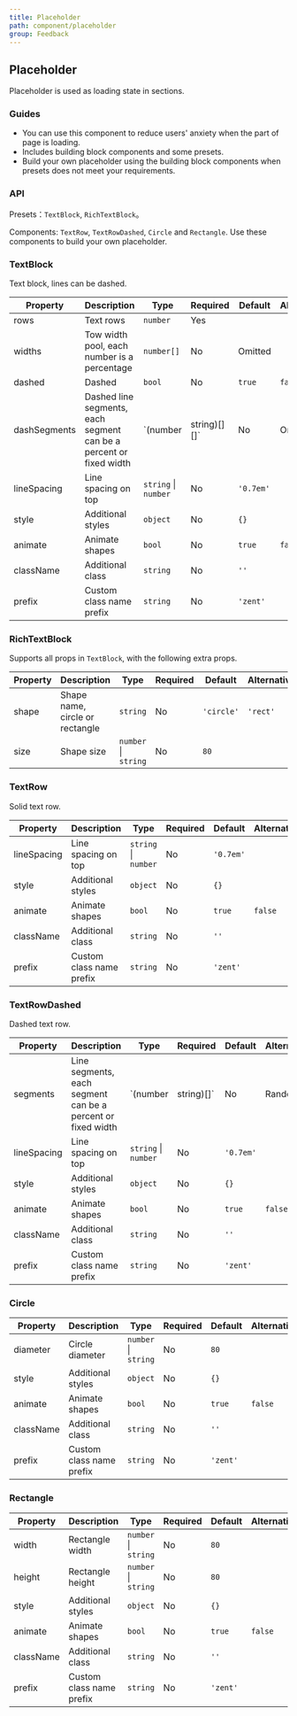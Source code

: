 ```yaml
---
title: Placeholder
path: component/placeholder
group: Feedback
---
```


## Placeholder

Placeholder is used as loading state in sections.

### Guides

- You can use this component to reduce users' anxiety when the part of page is loading.
- Includes building block components and some presets.
- Build your own placeholder using the building block components when presets does not meet your requirements.

### API

Presets：`TextBlock`, `RichTextBlock`。

Components: `TextRow`, `TextRowDashed`, `Circle` and `Rectangle`. Use these components to build your own placeholder.

### TextBlock

Text block, lines can be dashed.

| Property     |   Description  | Type     |  Required  |   Default  | Alternative       |
| ------------ | ------------- | -------- | ---------- | ---------- | ----------------- |
| rows         | Text rows     | `number` |  Yes         |           |         |
| widths       | Tow width pool, each number is a percentage | `number[]` | No | Omitted | |
| dashed       | Dashed  | `bool`  | No          | `true`    | `false` |
| dashSegments | Dashed line segments, each segment can be a percent or fixed width | `(number | string)[][]` | No | Omitted | |
| lineSpacing  | Line spacing on top     | `string` \| `number`    |  No   |  `'0.7em'`   |  |
| style        | Additional styles    | `object`  |  No       | `{}`       |  |
| animate      | Animate shapes  | `bool`    | No         |  `true`   | `false`  |
| className    | Additional class      | `string`  | No         |  `''`     |   |
| prefix       | Custom class name prefix | `string`  | No         | `'zent'`  |   |

### RichTextBlock

Supports all props in `TextBlock`, with the following extra props.

| Property     |   Description  | Type     |  Required  |   Default  | Alternative       |
| ------------ | ------------- | -------- | ---------- | ---------- | ----------------- |
| shape        | Shape name, circle or rectangle | `string` | No | `'circle'` | `'rect'` |
| size         | Shape size       | `number` \| `string` | No | `80` | |

### TextRow

Solid text row.

| Property     |   Description  | Type     |  Required  |   Default  | Alternative       |
| ------------ | ------------- | -------- | ---------- | ---------- | ----------------- |
| lineSpacing  | Line spacing on top     | `string` \| `number`    |  No   |  `'0.7em'`   |  |
| style        | Additional styles    | `object`  |  No       | `{}`       |  |
| animate      | Animate shapes  | `bool`    | No         |  `true`   | `false`  |
| className    | Additional class      | `string`  | No         |  `''`     |   |
| prefix       | Custom class name prefix | `string`  | No         | `'zent'`  |   |

### TextRowDashed

Dashed text row.

| Property     |   Description  | Type     |  Required  |   Default  | Alternative       |
| ------------ | ------------- | -------- | ---------- | ---------- | ----------------- |
| segments     | Line segments, each segment can be a percent or fixed width       | `(number | string)[]`  |  No        |  Random   |       |
| lineSpacing  | Line spacing on top     | `string` \| `number`    |  No   |  `'0.7em'`   |  |
| style        | Additional styles    | `object`  |  No       | `{}`       |  |
| animate      | Animate shapes  | `bool`    | No         |  `true`   | `false`  |
| className    | Additional class      | `string`  | No         |  `''`     |   |
| prefix       | Custom class name prefix | `string`  | No         | `'zent'`  |   |

### Circle

| Property     |   Description  | Type     |  Required  |   Default  | Alternative       |
| ------------ | ------------- | -------- | ---------- | ---------- | ----------------- |
| diameter     | Circle diameter      | `number` \| `string`  | No        | `80`       |   |
| style        | Additional styles    | `object`  |  No       | `{}`       |  |
| animate      | Animate shapes  | `bool`    | No         |  `true`   | `false`  |
| className    | Additional class      | `string`  | No         |  `''`     |   |
| prefix       | Custom class name prefix | `string`  | No         | `'zent'`  |   |

### Rectangle

| Property     |   Description  | Type     |  Required  |   Default  | Alternative       |
| ------------ | ------------- | -------- | ---------- | ---------- | ----------------- |
| width        | Rectangle width     | `number` \| `string`  | No        | `80`       |   |
| height        | Rectangle height     | `number` \| `string`  | No        | `80`       |   |
| style        | Additional styles    | `object`  |  No       | `{}`       |  |
| animate      | Animate shapes  | `bool`    | No         |  `true`   | `false`  |
| className    | Additional class      | `string`  | No         |  `''`     |   |
| prefix       | Custom class name prefix | `string`  | No         | `'zent'`  |   |
